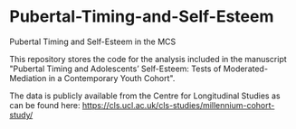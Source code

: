 # Pubertal-Timing-and-Self-Esteem
Pubertal Timing and Self-Esteem in the MCS

This repository stores the code for the analysis included in the manuscript "Pubertal Timing and Adolescents’ Self-Esteem: Tests of Moderated-Mediation in a Contemporary Youth Cohort".

The data is publicly available from the Centre for Longitudinal Studies as can be found here: https://cls.ucl.ac.uk/cls-studies/millennium-cohort-study/ 
